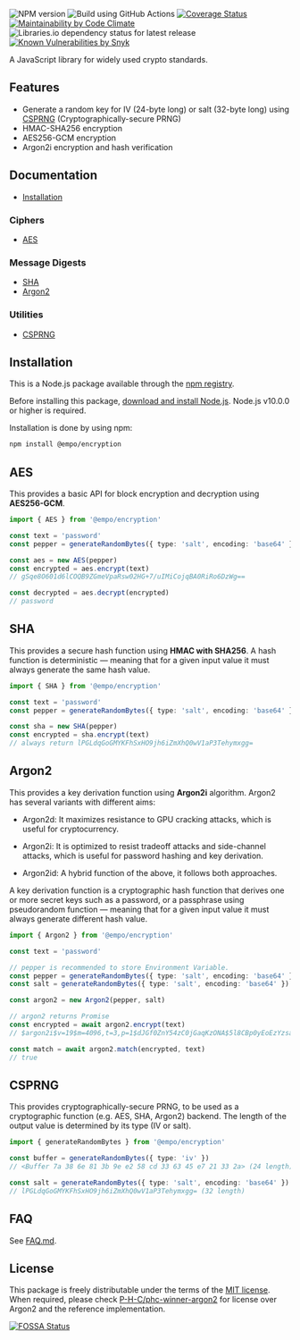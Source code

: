 ![NPM version](https://img.shields.io/npm/v/@empo/encryption) ![Build using GitHub Actions](https://github.com/EMPO-dev/encryption/workflows/build/badge.svg) [![Coverage Status](https://coveralls.io/repos/github/EMPO-dev/encryption/badge.svg?branch=master)](https://coveralls.io/github/EMPO-dev/encryption?branch=master) [![Maintainability by Code Climate](https://api.codeclimate.com/v1/badges/ef685501f7197ae93934/maintainability)](https://codeclimate.com/repos/5eb26921d748fc018c00f07c/maintainability) ![Libraries.io dependency status for latest release](https://img.shields.io/librariesio/release/npm/@empo/encryption) [![Known Vulnerabilities by Snyk](https://snyk.io/test/npm/@empo/encryption/badge.svg)](https://snyk.io/test/npm/@empo/encryption)

A JavaScript library for widely used crypto standards.

## Features

- Generate a random key for IV (24-byte long) or salt (32-byte long) using [CSPRNG](https://en.wikipedia.org/wiki/Cryptographically_secure_pseudorandom_number_generator) (Cryptographically-secure PRNG)
- HMAC-SHA256 encryption
- AES256-GCM encryption
- Argon2i encryption and hash verification

## Documentation

- [Installation](#Installation)

### Ciphers

- [AES](#AES)

### Message Digests

- [SHA](#SHA)
- [Argon2](#Argon2)

### Utilities
- [CSPRNG](#CSPRNG)

## Installation

This is a Node.js package available through the [npm registry](https://www.npmjs.com/).

Before installing this package, [download and install Node.js](https://nodejs.org/en/download/). Node.js v10.0.0 or higher is required.

Installation is done by using npm:
```sh
npm install @empo/encryption
```

## AES

This provides a basic API for block encryption and decryption using **AES256-GCM**.

```ts
import { AES } from '@empo/encryption'

const text = 'password'
const pepper = generateRandomBytes({ type: 'salt', encoding: 'base64' })

const aes = new AES(pepper)
const encrypted = aes.encrypt(text)
// gSqe8O601d6lCOQB9ZGmeVpaRsw02HG+7/uIMiCojqBA0RiRo6DzWg==

const decrypted = aes.decrypt(encrypted)
// password
```

## SHA

This provides a secure hash function using **HMAC with SHA256**. A hash function is deterministic — meaning that for a given input value it must always generate the same hash value.

```ts
import { SHA } from '@empo/encryption'

const text = 'password'
const pepper = generateRandomBytes({ type: 'salt', encoding: 'base64' })

const sha = new SHA(pepper)
const encrypted = sha.encrypt(text)
// always return lPGLdqGoGMYKFhSxHO9jh6iZmXhQ0wV1aP3Tehymxgg=
```

## Argon2

This provides a key derivation function using **Argon2i** algorithm. Argon2 has several variants with different aims:

- Argon2d: It maximizes resistance to GPU cracking attacks, which is useful for cryptocurrency.

- Argon2i: It is optimized to resist tradeoff attacks and side-channel attacks, which is useful for password hashing and key derivation.

- Argon2id: A hybrid function of the above, it follows both approaches.

A key derivation function is a cryptographic hash function that derives one or more secret keys such as a password, or a passphrase using pseudorandom function — meaning that for a given input value it must always generate different hash value.

```ts
import { Argon2 } from '@empo/encryption'

const text = 'password'

// pepper is recommended to store Environment Variable.
const pepper = generateRandomBytes({ type: 'salt', encoding: 'base64' })
const salt = generateRandomBytes({ type: 'salt', encoding: 'base64' })

const argon2 = new Argon2(pepper, salt)

// argon2 returns Promise
const encrypted = await argon2.encrypt(text)
// $argon2i$v=19$m=4096,t=3,p=1$dJGf0ZnY54zC0jGaqKzONA$5l8CBp0yEoEzYzsalRTe0AxplRhJvGAoJMpITHP4WbU

const match = await argon2.match(encrypted, text)
// true
```

## CSPRNG

This provides cryptographically-secure PRNG, to be used as a cryptographic function (e.g. AES, SHA, Argon2) backend. The length of the output value is determined by its type (IV or salt).

```ts
import { generateRandomBytes } from '@empo/encryption'

const buffer = generateRandomBytes({ type: 'iv' })
// <Buffer 7a 38 6e 81 3b 9e e2 58 cd 33 63 45 e7 21 33 2a> (24 length)

const salt = generateRandomBytes({ type: 'salt', encoding: 'base64' })
// lPGLdqGoGMYKFhSxHO9jh6iZmXhQ0wV1aP3Tehymxgg= (32 length)
```

## FAQ

See [FAQ.md](https://github.com/EMPO-dev/encryption/blob/master/FAQ.md).

## License

This package is freely distributable under the terms of the [MIT license](https://github.com/EMPO-dev/encryption/blob/master/LICENSE). When required, please check [P-H-C/phc-winner-argon2](https://github.com/P-H-C/phc-winner-argon2) for license over Argon2 and the reference implementation.

[![FOSSA Status](https://app.fossa.com/api/projects/git%2Bgithub.com%2FEMPO-dev%2Fencryption.svg?type=large)](https://app.fossa.com/projects/git%2Bgithub.com%2FEMPO-dev%2Fencryption?ref=badge_large)